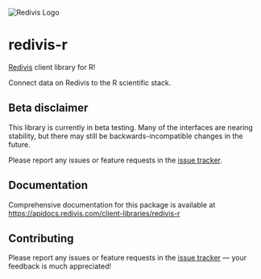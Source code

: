 ![Redivis Logo](https://github.com/redivis/redivis-python/raw/main/assets/logo_small.png)
# redivis-r
[Redivis](redivis.com) client library for R! 

Connect data on Redivis to the R scientific stack.

## Beta disclaimer
This library is currently in beta testing. Many of the interfaces are nearing stability, but there may still be backwards-incompatible changes in the future. 

Please report any issues or feature requests in the [issue tracker](https://github.com/redivis/redivis-r/issues).

## Documentation
Comprehensive documentation for this package is available at https://apidocs.redivis.com/client-libraries/redivis-r

## Contributing
Please report any issues or feature requests in the [issue tracker](https://github.com/redivis/redivis-r/issues)
 — your feedback is much appreciated!
